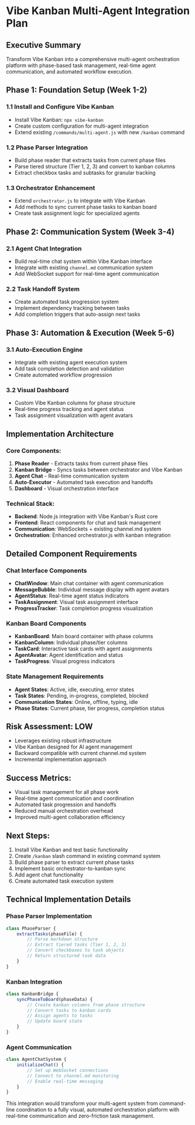 # Vibe Kanban Multi-Agent Integration Plan

## Executive Summary
Transform Vibe Kanban into a comprehensive multi-agent orchestration platform with phase-based task management, real-time agent communication, and automated workflow execution.

## Phase 1: Foundation Setup (Week 1-2)

### 1.1 Install and Configure Vibe Kanban
- Install Vibe Kanban: `npx vibe-kanban`
- Create custom configuration for multi-agent integration
- Extend existing `/commands/multi-agent.js` with new `/kanban` command

### 1.2 Phase Parser Integration
- Build phase reader that extracts tasks from current phase files
- Parse tiered structure (Tier 1, 2, 3) and convert to kanban columns
- Extract checkbox tasks and subtasks for granular tracking

### 1.3 Orchestrator Enhancement
- Extend `orchestrator.js` to integrate with Vibe Kanban
- Add methods to sync current phase tasks to kanban board
- Create task assignment logic for specialized agents

## Phase 2: Communication System (Week 3-4)

### 2.1 Agent Chat Integration
- Build real-time chat system within Vibe Kanban interface
- Integrate with existing `channel.md` communication system
- Add WebSocket support for real-time agent communication

### 2.2 Task Handoff System
- Create automated task progression system
- Implement dependency tracking between tasks
- Add completion triggers that auto-assign next tasks

## Phase 3: Automation & Execution (Week 5-6)

### 3.1 Auto-Execution Engine
- Integrate with existing agent execution system
- Add task completion detection and validation
- Create automated workflow progression

### 3.2 Visual Dashboard
- Custom Vibe Kanban columns for phase structure
- Real-time progress tracking and agent status
- Task assignment visualization with agent avatars

## Implementation Architecture

### Core Components:
1. **Phase Reader** - Extracts tasks from current phase files
2. **Kanban Bridge** - Syncs tasks between orchestrator and Vibe Kanban
3. **Agent Chat** - Real-time communication system
4. **Auto-Executor** - Automated task execution and handoffs
5. **Dashboard** - Visual orchestration interface

### Technical Stack:
- **Backend**: Node.js integration with Vibe Kanban's Rust core
- **Frontend**: React components for chat and task management
- **Communication**: WebSockets + existing channel.md system
- **Orchestration**: Enhanced orchestrator.js with kanban integration

## Detailed Component Requirements

### Chat Interface Components
- **ChatWindow**: Main chat container with agent communication
- **MessageBubble**: Individual message display with agent avatars
- **AgentStatus**: Real-time agent status indicators
- **TaskAssignment**: Visual task assignment interface
- **ProgressTracker**: Task completion progress visualization

### Kanban Board Components
- **KanbanBoard**: Main board container with phase columns
- **KanbanColumn**: Individual phase/tier columns
- **TaskCard**: Interactive task cards with agent assignments
- **AgentAvatar**: Agent identification and status
- **TaskProgress**: Visual progress indicators

### State Management Requirements
- **Agent States**: Active, idle, executing, error states
- **Task States**: Pending, in-progress, completed, blocked
- **Communication States**: Online, offline, typing, idle
- **Phase States**: Current phase, tier progress, completion status

## Risk Assessment: LOW
- Leverages existing robust infrastructure
- Vibe Kanban designed for AI agent management
- Backward compatible with current channel.md system
- Incremental implementation approach

## Success Metrics:
- Visual task management for all phase work
- Real-time agent communication and coordination
- Automated task progression and handoffs
- Reduced manual orchestration overhead
- Improved multi-agent collaboration efficiency

## Next Steps:
1. Install Vibe Kanban and test basic functionality
2. Create `/kanban` slash command in existing command system
3. Build phase parser to extract current phase tasks
4. Implement basic orchestrator-to-kanban sync
5. Add agent chat functionality
6. Create automated task execution system

## Technical Implementation Details

### Phase Parser Implementation
```javascript
class PhaseParser {
    extractTasks(phaseFile) {
        // Parse markdown structure
        // Extract tiered tasks (Tier 1, 2, 3)
        // Convert checkboxes to task objects
        // Return structured task data
    }
}
```

### Kanban Integration
```javascript
class KanbanBridge {
    syncPhaseToBoard(phaseData) {
        // Create kanban columns from phase structure
        // Convert tasks to kanban cards
        // Assign agents to tasks
        // Update board state
    }
}
```

### Agent Communication
```javascript
class AgentChatSystem {
    initializeChat() {
        // Set up WebSocket connections
        // Connect to channel.md monitoring
        // Enable real-time messaging
    }
}
```

This integration would transform your multi-agent system from command-line coordination to a fully visual, automated orchestration platform with real-time communication and zero-friction task management.